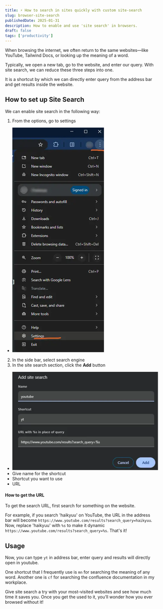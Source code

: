 ```yaml
---
title: ⚡ How to search in sites quickly with custom site-search
slug: browser-site-search
publishedDate: 2025-01-31
description: How to enable and use 'site search' in browsers.
draft: false
tags: ['productivity']
---
```


When browsing the internet, we often return to the same websites—like YouTube, Tailwind Docs, or looking up the meaning of a word.

Typically, we open a new tab, go to the website, and enter our query. With site search, we can reduce these three steps into one.

It is a shortcut by which we can directly enter query from the address bar and get results inside the website.

## How to set up Site Search

We can enable site search in the following way:

1. From the options, go to settings
  - ![settings](./settings.webp)
2. In the side bar, select search engine
3. In the site search section, click the **Add** button
  - ![add shortcut](./add_site_search.webp)
  - Give name for the shortcut
  - Shortcut you want to use
  - URL

#### How to get the URL

To get the search URL, first search for something on the website.

For example, if you search 'haikyuu' on YouTube, the URL in the address bar will become `https://www.youtube.com/results?search_query=haikyuu`. Now, replace  'haikyuu' with `%s` to make it dynamic `https://www.youtube.com/results?search_query=%s`. That's it!

## Usage

Now, you can type `yt` in address bar, enter query and results will directly open in youtube.

One shortcut that I frequently use is `mn` for searching the meaning of any word. Another one is `cf` for searching the confluence documentation in my workplace.

Give site search a try with your most-visited websites and see how much time it saves you. Once you get the used to it, you’ll wonder how you ever browsed without it!


